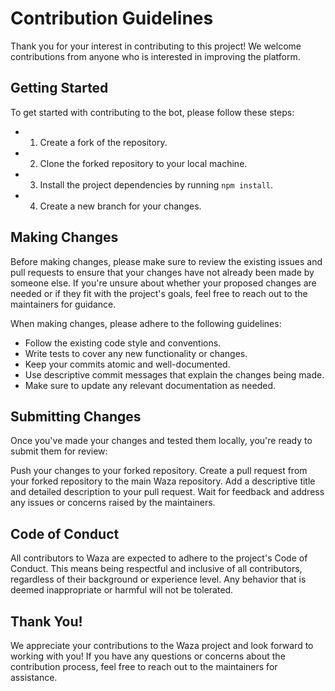 # Contribution Guidelines

Thank you for your interest in contributing to this project! We welcome contributions from anyone who is interested in improving the platform.

## Getting Started

To get started with contributing to the bot, please follow these steps:

- 1. Create a fork of the repository.
- 2. Clone the forked repository to your local machine.
- 3. Install the project dependencies by running `npm install`.
- 4. Create a new branch for your changes.

## Making Changes

Before making changes, please make sure to review the existing issues and pull requests to ensure that your changes have not already been made by someone else. If you're unsure about whether your proposed changes are needed or if they fit with the project's goals, feel free to reach out to the maintainers for guidance.

When making changes, please adhere to the following guidelines:

- Follow the existing code style and conventions.
- Write tests to cover any new functionality or changes.
- Keep your commits atomic and well-documented.
- Use descriptive commit messages that explain the changes being made.
- Make sure to update any relevant documentation as needed.

## Submitting Changes

Once you've made your changes and tested them locally, you're ready to submit them for review:

Push your changes to your forked repository.
Create a pull request from your forked repository to the main Waza repository.
Add a descriptive title and detailed description to your pull request.
Wait for feedback and address any issues or concerns raised by the maintainers.

## Code of Conduct

All contributors to Waza are expected to adhere to the project's Code of Conduct. This means being respectful and inclusive of all contributors, regardless of their background or experience level. Any behavior that is deemed inappropriate or harmful will not be tolerated.

## Thank You!

We appreciate your contributions to the Waza project and look forward to working with you! If you have any questions or concerns about the contribution process, feel free to reach out to the maintainers for assistance.
